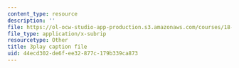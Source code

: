 ```yaml
---
content_type: resource
description: ''
file: https://ol-ocw-studio-app-production.s3.amazonaws.com/courses/18-06sc-linear-algebra-fall-2011/44ecd302de6fee32877c179b339ca873_My5w4MXWBew.srt
file_type: application/x-subrip
resourcetype: Other
title: 3play caption file
uid: 44ecd302-de6f-ee32-877c-179b339ca873
---
```

